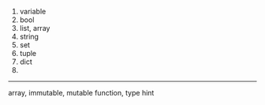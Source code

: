 1. variable
2. bool
3. list, array
4. string
5. set
6. tuple
7. dict
8. 

---

array, immutable, mutable
function, type hint
